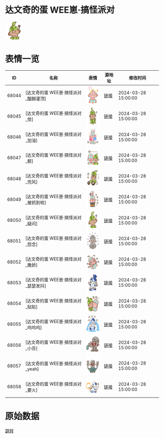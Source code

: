 # 达文奇的蛋 WEE崽·搞怪派对

<img src="./cover.png" height="60" alt="cover" />

# 表情一览

|ID|名称|表情|源地址|修改时间|
|----|----|----|----|----|
|68044|[达文奇的蛋 WEE崽·搞怪派对_醍醐灌顶]|<img src="./pic/068044_%5B达文奇的蛋 WEE崽·搞怪派对_醍醐灌顶%5D.png" height="60" alt="醍醐灌顶"/>|[链接](https://i0.hdslb.com/bfs/garb/93799003c7161c316c216b6dd29c6fe12360af34.png)|2024-03-28 15:00:00|
|68045|[达文奇的蛋 WEE崽·搞怪派对_惊]|<img src="./pic/068045_%5B达文奇的蛋 WEE崽·搞怪派对_惊%5D.png" height="60" alt="惊"/>|[链接](https://i0.hdslb.com/bfs/garb/3ab4e97d1ea994d12379ce66329c7eed1023d995.png)|2024-03-28 15:00:00|
|68046|[达文奇的蛋 WEE崽·搞怪派对_加油]|<img src="./pic/068046_%5B达文奇的蛋 WEE崽·搞怪派对_加油%5D.png" height="60" alt="加油"/>|[链接](https://i0.hdslb.com/bfs/garb/b5054e512134fddd3ee4470f39d6aff8b24301cd.png)|2024-03-28 15:00:00|
|68047|[达文奇的蛋 WEE崽·搞怪派对_额]|<img src="./pic/068047_%5B达文奇的蛋 WEE崽·搞怪派对_额%5D.png" height="60" alt="额"/>|[链接](https://i0.hdslb.com/bfs/garb/74754b9847f256fe4da446582a3a90e5a48f1d73.png)|2024-03-28 15:00:00|
|68048|[达文奇的蛋 WEE崽·搞怪派对_兜风]|<img src="./pic/068048_%5B达文奇的蛋 WEE崽·搞怪派对_兜风%5D.png" height="60" alt="兜风"/>|[链接](https://i0.hdslb.com/bfs/garb/6526df5862bf48fc5b0abfca487c68f228aadc0a.png)|2024-03-28 15:00:00|
|68049|[达文奇的蛋 WEE崽·搞怪派对_被抓到啦]|<img src="./pic/068049_%5B达文奇的蛋 WEE崽·搞怪派对_被抓到啦%5D.png" height="60" alt="被抓到啦"/>|[链接](https://i0.hdslb.com/bfs/garb/ca5766f21d40f80e070bf738ae0d1fd67c3f74a8.png)|2024-03-28 15:00:00|
|68050|[达文奇的蛋 WEE崽·搞怪派对_疑问]|<img src="./pic/068050_%5B达文奇的蛋 WEE崽·搞怪派对_疑问%5D.png" height="60" alt="疑问"/>|[链接](https://i0.hdslb.com/bfs/garb/327772d65089bf50a6d79754e8552b70198f517e.png)|2024-03-28 15:00:00|
|68051|[达文奇的蛋 WEE崽·搞怪派对_怨念]|<img src="./pic/068051_%5B达文奇的蛋 WEE崽·搞怪派对_怨念%5D.png" height="60" alt="怨念"/>|[链接](https://i0.hdslb.com/bfs/garb/6add161447117e44e98bd702620fb059597b3872.png)|2024-03-28 15:00:00|
|68052|[达文奇的蛋 WEE崽·搞怪派对_撒娇]|<img src="./pic/068052_%5B达文奇的蛋 WEE崽·搞怪派对_撒娇%5D.png" height="60" alt="撒娇"/>|[链接](https://i0.hdslb.com/bfs/garb/42b86b6ee28f441970d80c489b26314ce6646354.png)|2024-03-28 15:00:00|
|68053|[达文奇的蛋 WEE崽·搞怪派对_瑟瑟发抖]|<img src="./pic/068053_%5B达文奇的蛋 WEE崽·搞怪派对_瑟瑟发抖%5D.png" height="60" alt="瑟瑟发抖"/>|[链接](https://i0.hdslb.com/bfs/garb/fd3b164e0f7efee23243300e0d26661d7f135851.png)|2024-03-28 15:00:00|
|68054|[达文奇的蛋 WEE崽·搞怪派对_贴贴]|<img src="./pic/068054_%5B达文奇的蛋 WEE崽·搞怪派对_贴贴%5D.png" height="60" alt="贴贴"/>|[链接](https://i0.hdslb.com/bfs/garb/5bb43789d86128510b81bd44272a9585f0f363c5.png)|2024-03-28 15:00:00|
|68055|[达文奇的蛋 WEE崽·搞怪派对_呜呜呜]|<img src="./pic/068055_%5B达文奇的蛋 WEE崽·搞怪派对_呜呜呜%5D.png" height="60" alt="呜呜呜"/>|[链接](https://i0.hdslb.com/bfs/garb/208df7c31cfe323373f6b8031b3dfee683513327.png)|2024-03-28 15:00:00|
|68056|[达文奇的蛋 WEE崽·搞怪派对_小丑]|<img src="./pic/068056_%5B达文奇的蛋 WEE崽·搞怪派对_小丑%5D.png" height="60" alt="小丑"/>|[链接](https://i0.hdslb.com/bfs/garb/5a5d98d3cdb441d01e8b30dc8492709ce81e4ed0.png)|2024-03-28 15:00:00|
|68057|[达文奇的蛋 WEE崽·搞怪派对_yeah]|<img src="./pic/068057_%5B达文奇的蛋 WEE崽·搞怪派对_yeah%5D.png" height="60" alt="yeah"/>|[链接](https://i0.hdslb.com/bfs/garb/491611705e25fc389a4e4503ea24009d8907a7c9.png)|2024-03-28 15:00:00|
|68058|[达文奇的蛋 WEE崽·搞怪派对_要火]|<img src="./pic/068058_%5B达文奇的蛋 WEE崽·搞怪派对_要火%5D.png" height="60" alt="要火"/>|[链接](https://i0.hdslb.com/bfs/garb/7a4709fca57e741fcb1f95bcdb5f63815691dabf.png)|2024-03-28 15:00:00|

# 原始数据

[跳转](./raw.json)

